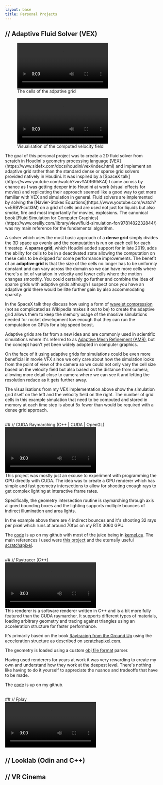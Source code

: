 ```yaml
---
layout: base
title: Personal Projects
---
```

## // Adaptive Fluid Solver (VEX)
<div class="video-container">
<figure>
<video loop autoplay>
    <source src="assets/fluidamr_grid.webm" type="video/webm">
</video>
<figcaption>The cells of the adpative grid</figcaption>
</figure>
<figure>
<video loop autoplay>
    <source src="assets/fluidamr_color.webm" type="video/webm">
</video>
<figcaption>Visualisation of the computed velocity field</figcaption>
</figure>
</div>
The goal of this personal project was to create a 2D fluid solver from scratch in Houdini's geometry processing language [VEX](https://www.sidefx.com/docs/houdini/vex/index.html) and implement an adaptive grid rather than the standard dense or sparse grid solvers provided natively in Houdini. It was inspired by a [SpaceX talk](https://www.youtube.com/watch?v=vYA0f6R5KAI) I came across by chance as I was getting deeper into Houdini at work (visual effects for movies) and replicating their approach seemed like a good way to get more familiar with VEX and simulation in general. Fluid solvers are implemented by solving the [Navier-Stokes Equations](https://www.youtube.com/watch?v=ERBVFcutl3M) on a grid of cells and are used not just for liquids but also smoke, fire and most importantly for movies, explosions. The canonical book [Fluid Simulation for Computer Graphics](https://www.oreilly.com/library/view/fluid-simulation-for/9781482232844/) was my main reference for the fundamental algorithm.

A solver which uses the most basic approach of a **dense grid** simply divides the 3D space up evenly and the computation is run on each cell for each timestep. A **sparse grid**, which Houdini added support for in late 2019, adds the ability for cells to be in a deactivated state allowing the computation on these cells to be skipped for some performance improvements. The benefit of an **adaptive grid** is that the size of the cells no longer has to be uniformly constant and can vary across the domain so we can have more cells where there's a lot of variation in velocity and fewer cells where the motion changes smoothly. You could certainly go further and combine the idea of sparse grids with adaptive grids although I suspect once you have an adaptive grid there would be litte further gain by also accommodating sparsity.

In the SpaceX talk they discuss how using a form of [wavelet compression](https://en.wikipedia.org/wiki/Wavelet_transform#Wavelet_compression) (not as complicated as Wikipedia makes it out to be) to create the adaptive grid allows them to keep the memory usage of the massive simulations needed for rocket development low enough that they can run the computation on GPUs for a big speed boost.

Adaptive grids are far from a new idea and are commonly used in scientific simulations where it's referred to as [Adaptive Mesh Refinement (AMR)](https://en.wikipedia.org/wiki/Adaptive_mesh_refinement), but the concept hasn't yet been widely adopted in computer graphics. 

On the face of it using adaptive grids for simulations could be even more beneficial in movie VFX since we only care about how the simulation looks from the point of view of the camera so we could not only vary the cell size based on the velocity field but also based on the distance from camera, allowing more detail close to camera where we can see it and letting the resolution reduce as it gets further away.

The visualisations from my VEX implementation above show the simulation grid itself on the left and the velocity field on the right. The number of grid cells in this example simulation that need to be computed and stored in memory at each time step is about 5x fewer than would be required with a dense grid approach.

<br>
## // CUDA Raymarching (C++ | CUDA | OpenGL)
<div class="video-container">
<video loop autoplay>
    <source src="assets/CUDA_raymarching.webm" type="video/webm">
</video>
</div>
This project was mostly just an excuse to experiment with programming the GPU directly with CUDA. The idea was to create a GPU renderer which has simple and fast geometry intersections to allow for shooting enough rays to get complex lighting at interactive frame rates. 

Specifically, the geometry intersection routine is raymarching through axis aligned bounding boxes and the lighting supports multiple bounces of indirect illumination and area lights.

In the example above there are 4 indirect bounces and it's shooting 32 rays per pixel which runs at around 70fps on my RTX 3060 GPU.

The [code](https://github.com/tristan-north/cubeworld) is up on my github with most of the juice being in [kernel.cu](https://github.com/tristan-north/cubeworld/blob/master/kernel.cu). The main references I used were [this project](https://github.com/straaljager/GPU-path-tracing-with-CUDA-tutorial-2) and the eternally useful [scratchapixel](https://scratchapixel.com/lessons/3d-basic-rendering/introduction-acceleration-structure/bounding-volume-hierarchy-BVH-part1.html).

<br>
## // Raytracer (C++)
<div class="video-container">
<video loop autoplay>
    <source src="assets/raytracer.webm" type="video/webm">
</video>
</div>
This renderer is a software renderer written in C++ and is a bit more fully featured than the CUDA raymarcher. It supports different types of materials, loading arbitrary geometry and tracing against triangles using an acceleration structure for faster performance.

It's primarily based on the book [Raytracing from the Ground Up](https://www.amazon.com/Ray-Tracing-Ground-Kevin-Suffern-ebook/dp/B00SC81178) using the acceleration structure as described on [scratchapixel.com](https://www.scratchapixel.com/lessons/3d-basic-rendering/introduction-acceleration-structure/grid.html).

The geometry is loaded using a custom [obj file format](https://en.wikipedia.org/wiki/Wavefront_.obj_file) parser.

Having used renderers for years at work it was very rewarding to create my own and understand how they work at the deepest level. There's nothing like having to do it yourself to appreciate the nuance and tradeoffs that have to be made.


The [code](https://github.com/tristan-north/raytracer) is up on my github.

<br>
## // Fplay
<div class="video-container">
<video loop autoplay>
    <source src="assets/fplay.webm" type="video/webm">
</video>
</div>

## // Looklab (Odin and C++)

## // VR Cinema

